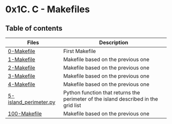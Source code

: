 # 0x1C. C - Makefiles
## Table of contents
|Files|Description|
|-----|-----------|
[0-Makefile](./0-Makefile) | First Makefile
[1-Makefile](./1-Makefile) | Makefile based on the previous one
[2-Makefile](./2-Makefile) | Makefile based on the previous one
[3-Makefile](./3-Makefile) | Makefile based on the previous one
[4-Makefile](./4-Makefile) | Makefile based on the previous one
[5-island_perimeter.py](./5-island_perimeter.py) | Python function that returns the perimeter of the island described in the grid list
[100-Makefile](./100-Makefile) | Makefile based on the previous one
